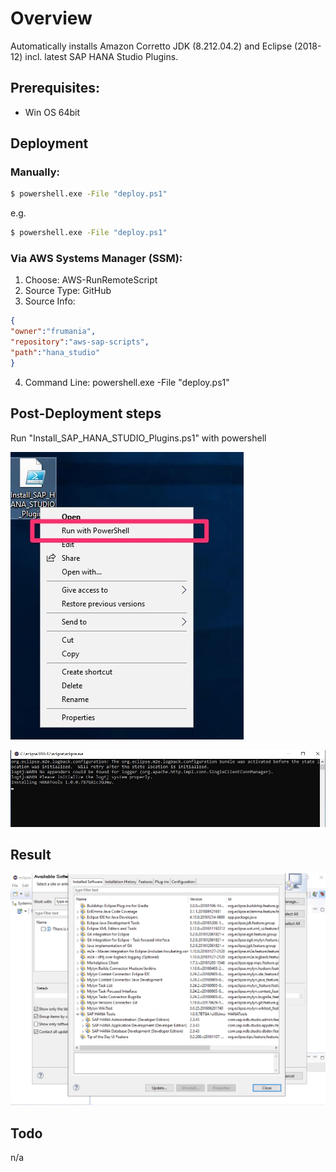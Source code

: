 # Overview

Automatically installs Amazon Corretto JDK (8.212.04.2) and Eclipse (2018-12) incl. latest SAP HANA Studio Plugins.

## Prerequisites:

- Win OS 64bit

## Deployment

### Manually:

```cmd
$ powershell.exe -File "deploy.ps1"
```

e.g.

```cmd
$ powershell.exe -File "deploy.ps1"
```


### Via AWS Systems Manager (SSM):

1) Choose: AWS-RunRemoteScript
2) Source Type: GitHub
3) Source Info:
```json
{
"owner":"frumania",
"repository":"aws-sap-scripts",
"path":"hana_studio"
}
```
4) Command Line: powershell.exe -File "deploy.ps1"

## Post-Deployment steps

Run "Install_SAP_HANA_STUDIO_Plugins.ps1" with powershell

![image](powershell.jpg)

![image](powershell1.jpg)

## Result

![image](result.jpg)

## Todo

n/a